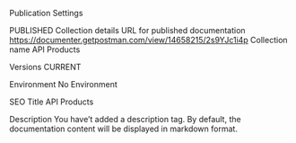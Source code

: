 Publication Settings

PUBLISHED
Collection details
URL for published documentation
https://documenter.getpostman.com/view/14658215/2s9YJc1i4p
Collection name
API Products

Versions
CURRENT

Environment
No Environment

SEO
Title
API Products

Description
You have’t added a description tag. By default, the documentation content will be displayed in markdown format.
